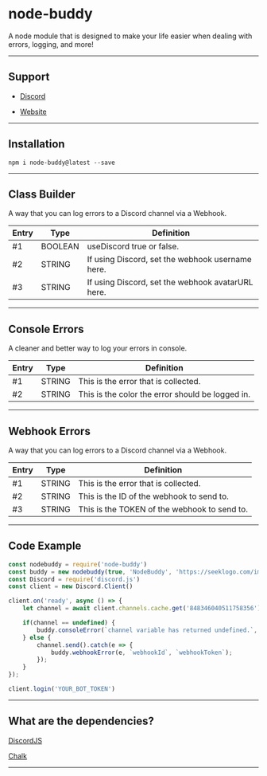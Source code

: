 # node-buddy
A node module that is designed to make your life easier when dealing with errors, logging, and more!

---

## Support

* [Discord](https://hyperz.dev/discord)

* [Website](https://support.hyperz.dev/)

---

## Installation

`npm i node-buddy@latest --save`

---

## Class Builder

A way that you can log errors to a Discord channel via a Webhook.

| Entry        | Type | Definition | 
|----------------|---------------|---------------|
| #1   | BOOLEAN  | useDiscord true or false.
| #2   | STRING  | If using Discord, set the webhook username here.
| #3   | STRING  | If using Discord, set the webhook avatarURL here.

---

## Console Errors

A cleaner and better way to log your errors in console.

| Entry        | Type | Definition | 
|----------------|---------------|---------------|
| #1   | STRING  | This is the error that is collected.
| #2   | STRING  | This is the color the error should be logged in.

---

## Webhook Errors

A way that you can log errors to a Discord channel via a Webhook.

| Entry        | Type | Definition | 
|----------------|---------------|---------------|
| #1   | STRING  | This is the error that is collected.
| #2   | STRING  | This is the ID of the webhook to send to.
| #3   | STRING  | This is the TOKEN of the webhook to send to.

---

## Code Example

```js
const nodebuddy = require('node-buddy')
const buddy = new nodebuddy(true, 'NodeBuddy', 'https://seeklogo.com/images/N/nodejs-logo-FBE122E377-seeklogo.com.png')
const Discord = require('discord.js')
const client = new Discord.Client()

client.on('ready', async () => {
    let channel = await client.channels.cache.get('848346040511758356')

    if(channel == undefined) {
        buddy.consoleError(`channel variable has returned undefined.`, `red`);
    } else {
        channel.send().catch(e => {
            buddy.webhookError(e, `webhookId`, `webhookToken`);
        });
    }
});

client.login('YOUR_BOT_TOKEN')
```

---

## What are the dependencies?

[DiscordJS](https://www.npmjs.com/package/discord.js)

[Chalk](https://www.npmjs.com/package/chalk)

---